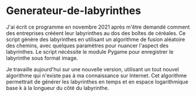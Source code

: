# Generateur-de-labyrinthes

J'ai écrit ce programme en novembre 2021 après m'être demandé comment des entreprises crééent leur labyrinthes au dos des boîtes de céréales.
Ce script génère des labyrinthes en utilisant un algorithme de fusion aléatoire des chemins, avec quelques paramètres pour nuancer l'aspect des labyrinthes.
Le script nécéssite le module Pygame pour enregistrer le labyrinthe sous format image.

Je travaille aujourd'hui sur une nouvelle version, utilisant un tout nouvel algorithme qui n'existe pas à ma connaissance sur Internet.
Cet algorithme permettrait de générer les labyrinthes en temps et en espace logarithmique base k à la longueur du côté du labyrinthe.
